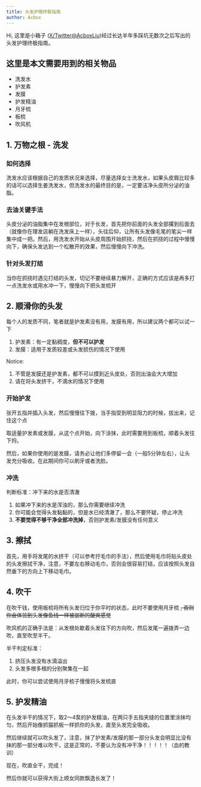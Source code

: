 ```yaml
---
title: 头发护理终极指南
author: Acbox
---
```


Hi, 这里是小箱子 ([X/Twitter@AcboxLiu](https://x.com/AcboxLiu))经过长达半年多踩坑无数次之后写出的头发护理终极指南。

## 这里是本文需要用到的相关物品
- 洗发水
- 护发素
- 发膜
- 护发精油
- 月牙梳
- 板梳
- 吹风机

## 1. 万物之根 - 洗发

### 如何选择

洗发水应该根据自己的发质状况来选择，尽量选择女士洗发水，如果头皮屑比较多的话可以选择生姜洗发水，但洗发水的最终目的是，一定要洁净头皮所分泌的油脂。

### 去油关键手法

头皮分泌的油脂集中在发根部位，对于长发，首先把你前面的头发全部撂到后面去（就像你在理发店躺在洗发床上一样），头往后仰，让所有头发像毛笔的笔尖一样集中成一把。然后，用洗发水开始从头皮周围开始抓挠，然后在抓挠的过程中慢慢向下，确保头发达到一个松散开的效果，然后慢慢向下冲洗。

### 针对头发打结

当你在抓挠时遇见打结的头发，切记不要继续暴力解开，正确的方式应该是再多打一点洗发水或用水冲一下，慢慢向下把头发梳开

## 2. 顺滑你的头发

每个人的发质不同，笔者就是护发素没有用，发膜有用，所以建议两个都可以试一下

1. 护发素：有一定黏稠度，**但不可以护发**
2. 发膜：适用于发质较差或头发损伤的情况下使用

Notice:

1. 不管是发膜还是护发素，都不可以摸到近头皮处，否则出油会大大增加
2. 请在将头发挤干，不滴水的情况下使用

### 开始护发

张开五指并插入头发，然后慢慢往下拨，当手指受到明显阻力的时候，拔出来，记住这个点

取适量护发素或发膜，从这个点开始，向下涂抹，此时需要用到板梳，顺着头发往下捋。

然后，如果你使用的是发膜，请务必让他们多停留一会（一般5分钟左右），让头发充分吸收。在此期间你可以刷牙或者洗脸。

### 冲洗

判断标准：冲下来的水是否清澈

1. 如果冲下来的水是浑浊的，那么你需要继续冲洗
2. 你可能会觉得头发黏黏的，但是水已经清澈了，那么不要怀疑，停止冲洗
3. **不要觉得不够干净全部冲洗掉**，否则护发素/发膜没有任何意义

## 3. 擦拭

首先，用手将发尾的水挤干（可以参考拧毛巾的手法），然后使用毛巾将贴头皮处的头发擦拭干净，注意，不要左右移动毛巾，否则会很容易打结，应该按照头发自然垂下的方向上下移动毛巾。

## 4. 吹干

在吹干钱，使用板梳将所有头发归位于你平时的状态，此时不要使用月牙梳 ~~, 否则你会体验到头发像鱼线一样被崩断的酸爽感觉~~

吹风机的正确手法是：从发根处歇着头发往下的方向吹，然后发尾一遍拨弄一边吹，直至吹至半干。

半干判定标准：

1. 挤压头发没有水滴溢出
2. 头发多根多根的分别聚集在一起

此时，你可以尝试使用月牙梳子慢慢将头发梳直

## 5. 护发精油

在头发半干的情况下，取2～4泵的护发精油，在两只手五指夹缝的位置里涂抹均匀，然后开始像抓猫抓板一样抓你的头发，直至头发完全吸收。

然后继续就可以吹头发了，注意，抹了护发素/发膜的那一部分头发会明显比没有抹的那一部分难以吹干，这是正常的，不要认为没有冲干净！！！！！（血的教训）

现在，吹直全干，完成！

然后你就可以获得大街上顺女同款飘逸长发了！


